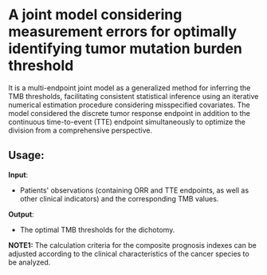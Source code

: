 # A joint model considering measurement errors for optimally identifying tumor mutation burden threshold

It is a multi-endpoint joint model as a generalized method for inferring the TMB thresholds, facilitating consistent statistical inference using an iterative numerical estimation procedure considering misspecified covariates. The model considered the discrete tumor response endpoint in addition to the continuous time-to-event (TTE) endpoint simultaneously to optimize the division from a comprehensive perspective.

## Usage:
**Input**:  
* Patients' observations (containing ORR and TTE endpoints, as well as other clinical indicators) and the corresponding TMB values.  

**Output**: 
* The optimal TMB thresholds for the dichotomy.  

**NOTE1:**
The calculation criteria for the composite prognosis indexes can be adjusted according to the clinical characteristics of the cancer species to be analyzed.
